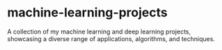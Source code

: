 # machine-learning-projects
A collection of my machine learning and deep learning projects, showcasing a diverse range of applications, algorithms, and techniques.
